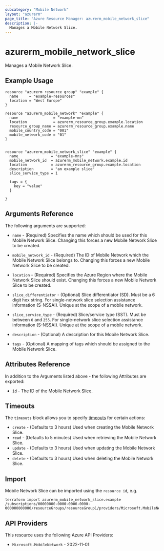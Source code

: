 ```yaml
---
subcategory: "Mobile Network"
layout: "azurerm"
page_title: "Azure Resource Manager: azurerm_mobile_network_slice"
description: |-
  Manages a Mobile Network Slice.
---
```


# azurerm_mobile_network_slice

Manages a Mobile Network Slice.

## Example Usage

```hcl
resource "azurerm_resource_group" "example" {
  name     = "example-resources"
  location = "West Europe"
}

resource "azurerm_mobile_network" "example" {
  name                = "example-mn"
  location            = azurerm_resource_group.example.location
  resource_group_name = azurerm_resource_group.example.name
  mobile_country_code = "001"
  mobile_network_code = "01"
}


resource "azurerm_mobile_network_slice" "example" {
  name               = "example-mns"
  mobile_network_id  = azurerm_mobile_network.example.id
  location           = azurerm_resource_group.example.location
  description        = "an example slice"
  slice_service_type = 1

  tags = {
    key = "value"
  }

}
```

## Arguments Reference

The following arguments are supported:

* `name` - (Required) Specifies the name which should be used for this Mobile Network Slice. Changing this forces a new Mobile Network Slice to be created.

* `mobile_network_id` - (Required) The ID of Mobile Network which the Mobile Network Slice belongs to. Changing this forces a new Mobile Network Slice to be created.

* `location` - (Required) Specifies the Azure Region where the Mobile Network Slice should exist. Changing this forces a new Mobile Network Slice to be created.

* `slice_differentiator` - (Optional) Slice differentiator (SD). Must be a 6 digit hex string. For single-network slice selection assistance information (S-NSSAI). Unique at the scope of a mobile network.

* `slice_service_type` - (Required) Slice/service type (SST). Must be between `0` and `255`. For single-network slice selection assistance information (S-NSSAI). Unique at the scope of a mobile network.

* `description` - (Optional) A description for this Mobile Network Slice.

* `tags` - (Optional) A mapping of tags which should be assigned to the Mobile Network Slice.

## Attributes Reference

In addition to the Arguments listed above - the following Attributes are exported:

* `id` - The ID of the Mobile Network Slice.



## Timeouts

The `timeouts` block allows you to specify [timeouts](https://www.terraform.io/docs/configuration/resources.html#timeouts) for certain actions:

* `create` - (Defaults to 3 hours) Used when creating the Mobile Network Slice.
* `read` - (Defaults to 5 minutes) Used when retrieving the Mobile Network Slice.
* `update` - (Defaults to 3 hours) Used when updating the Mobile Network Slice.
* `delete` - (Defaults to 3 hours) Used when deleting the Mobile Network Slice.

## Import

Mobile Network Slice can be imported using the `resource id`, e.g.

```shell
terraform import azurerm_mobile_network_slice.example /subscriptions/00000000-0000-0000-0000-000000000000/resourceGroups/resourceGroup1/providers/Microsoft.MobileNetwork/mobileNetworks/mobileNetwork1/slices/slice1
```

## API Providers
<!-- This section is generated, changes will be overwritten -->
This resource uses the following Azure API Providers:

* `Microsoft.MobileNetwork` - 2022-11-01
